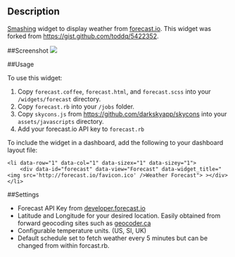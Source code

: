 ## Description

[Smashing](https://github.com/SmashingDashboard/smashing) widget to display weather from [forecast.io](http://forecast.io). This widget was forked from <https://gist.github.com/toddq/5422352>.

##Screenshot
<img src="http://i.imgur.com/yrRcQLZ.png" />

##Usage

To use this widget: 

1. Copy `forecast.coffee`, `forecast.html`, and `forecast.scss` into your `/widgets/forecast` directory.
2. Copy `forecast.rb` into your `/jobs` folder.
3. Copy `skycons.js` from <https://github.com/darkskyapp/skycons> into your `assets/javascripts` directory.
4. Add your forecast.io API key to `forecast.rb`

To include the widget in a dashboard, add the following to your dashboard layout file:

    <li data-row="1" data-col="1" data-sizex="1" data-sizey="1">
		<div data-id="forecast" data-view="Forecast" data-widget_title="<img src='http://forecast.io/favicon.ico' />Weather Forecast"> ></div>
    </li>

##Settings

+   Forecast API Key from [developer.forecast.io](https://developer.forecast.io)
+   Latitude and Longitude for your desired location. Easily obtained from forward geocoding sites such as [geocoder.ca](http://geocoder.ca)
+   Configurable temperature units. (US, SI, UK)
+   Default schedule set to fetch weather every 5 minutes but can be changed from within forcast.rb.